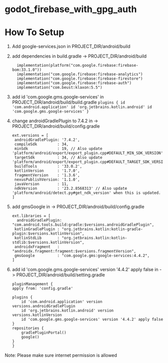 # godot_firebase_with_gpg_auth

# How To Setup 
  1. Add google-services.json  in PROJECT_DIR/android/build
  2. add dependencies in build.gradle -> PROJECT_DIR/android/build
      ```
        implementation(platform("com.google.firebase:firebase-bom:33.1.0"))
        implementation("com.google.firebase:firebase-analytics")
        implementation("com.google.firebase:firebase-firestore")
        implementation("com.google.firebase:firebase-auth")
        implementation("com.beust:klaxon:5.5")
        ```

  3. add  id 'com.google.gms.google-services' in PROJECT_DIR/android/build/build.gradle
    ```
    plugins {
        id 'com.android.application'
        id 'org.jetbrains.kotlin.android'
        id 'com.google.gms.google-services'
    }
    ```

  4. change androidGradlePlugin to 7.4.2 in ->  PROJECT_DIR/android/build/config.gradle
     ```
     ext.versions = [
      androidGradlePlugin: '7.4.2',
      compileSdk         : 34,
      minSdk             : 19, // Also update 'platform/android/export/export_plugin.cpp#DEFAULT_MIN_SDK_VERSION'
      targetSdk          : 34, // Also update 'platform/android/export/export_plugin.cpp#DEFAULT_TARGET_SDK_VERSION'
      buildTools         : '33.0.2',
      kotlinVersion      : '1.7.0',
      fragmentVersion    : '1.3.6',
      nexusPublishVersion: '1.1.0',
      javaVersion        : 11,
      ndkVersion         : '23.2.8568313' // Also update 'platform/android/detect.py#get_ndk_version' when this is updated.
     ]
     ```
  5. add gmsGoogle in -> PROJECT_DIR/android/build/config.gradle
     ```
     ext.libraries = [
       androidGradlePlugin: "com.android.tools.build:gradle:$versions.androidGradlePlugin",
      kotlinGradlePlugin : "org.jetbrains.kotlin:kotlin-gradle-plugin:$versions.kotlinVersion",
      kotlinStdLib       : "org.jetbrains.kotlin:kotlin-stdlib:$versions.kotlinVersion",
      androidxFragment   : "androidx.fragment:fragment:$versions.fragmentVersion",
      gmsGoogle          : "com.google.gms:google-services:4.4.2",
     ]
     ```
  6. add  id 'com.google.gms.google-services' version '4.4.2' apply false in -> PROJECT_DIR/android/build/setting.gradle
      ```
      pluginManagement {
      apply from: 'config.gradle'

      plugins {
          id 'com.android.application' version versions.androidGradlePlugin
          id 'org.jetbrains.kotlin.android' version versions.kotlinVersion
          id 'com.google.gms.google-services' version '4.4.2' apply false
      }
      repositories {
          gradlePluginPortal()
          google()
      }
      }
      ```
  Note: Please make sure internet permission is allowed
